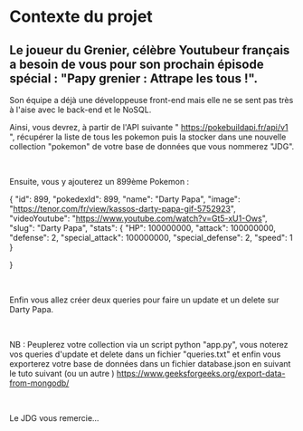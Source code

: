 # Contexte du projet

## Le joueur du Grenier, célèbre Youtubeur français a besoin de vous pour son prochain épisode spécial : "Papy grenier : Attrape les tous !".

Son équipe a déjà une développeuse front-end mais elle ne se sent pas très à l'aise avec le back-end et le NoSQL.

Ainsi, vous devrez, à partir de l'API suivante " https://pokebuildapi.fr/api/v1 ", récupérer la liste de tous les pokemon puis la stocker dans une nouvelle collection "pokemon" de votre base de données que vous nommerez "JDG".

​

Ensuite, vous y ajouterez un 899ème Pokemon :

{ "id": 899, "pokedexId": 899, "name": "Darty Papa", "image": "https://tenor.com/fr/view/kassos-darty-papa-gif-5752923", "videoYoutube": "https://www.youtube.com/watch?v=Gt5-xU1-Ows", "slug": "Darty Papa", "stats": { "HP": 100000000, "attack": 100000000, "defense": 2, "special\_attack": 100000000, "special\_defense": 2, "speed": 1 }

}

​

Enfin vous allez créer deux queries pour faire un update et un delete sur Darty Papa.

​

NB : Peuplerez votre collection via un script python "app.py", vous noterez vos queries d'update et delete dans un fichier "queries.txt" et enfin vous exporterez votre base de données dans un fichier database.json en suivant le tuto suivant (ou un autre ) https://www.geeksforgeeks.org/export-data-from-mongodb/

​

Le JDG vous remercie...
